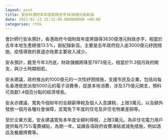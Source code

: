 ```yaml
---
layout: post
title: 安永料港府本年度財政赤字3630億元創新高
date: 2021-01-13 15:32:09.000000000 +08:00
categories: rthk
---
```


會計師行安永預計，香港政府今個財政年度將錄得3630億港元財政赤字，相當於去年本地生產總值13.5%，創紀錄新高，主要是去年政府投入逾3000億元紓困措施，疫情導致的衰退亦拖累主要收入減少。

安永預計，截至今年3月底，財政儲備將降至7973億元，相當於11.3個月政府開支，與沙士時期相若。

安永建議，政府推出約1000億元的一次性紓困措施，支援市民及企業，包括向每名香港居民派發5000元的電子消費券，促進本地消費，涉及375億元開支，預料可貢獻1.4個百分點的經濟增長。

安永亦建議，寬免今個財年的全額薪俸稅及個人入息課稅，上限3萬元，以及額外發放一個月各種社會保障，並寬免下年度的住宅及非住宅物業差餉等。

至於企業方面，安永建議寬免本年度全額利得稅，上限3萬元。為非住宅電力用戶提供每月75%電費補貼，為期一年。延續各項政府收費凍結或減免措施，例如酒店及餐廳牌費等。
